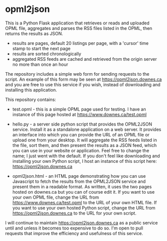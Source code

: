 # opml2json

This is a Python Flask application that retrieves or reads and uploaded OPML file, aggregates and parses the RSS files listed in the OPML, then returns the results as JSON.

- results are pages, default 20 listings per page, with a 'cursor' time stamp to start the next page
- results are sorted chronologically
- aggregated RSS feeds are cached and retrieved from the origin server no more than once an hour

The repository includes a simple web form for sending requests to the script. An example of this form may be seen at https://opml2json.downes.ca and you are free to use this service if you wish, instead of downloading and installing this application.

This repository contains:

- test.opml - this is a simple OPML page used for testing. I have an instance of this page hosted at https://www.downes.ca/test.opml

- hello.py - a server side python script that provides the OPML2JSON service. Install it as a standalone application on a web server. It provides an interface into which you can provide the URL of an OPML file or upload one from your desktop. It will aggregate the RSS feeds listed in the file, sort them, and then present the results as a JSON feed, which you can use in your website or application. Feel free to change the name; I just went with the default. If you don't feel like downloading and installing your own Python script, I host an instance of this script here: https://opml2json.downes.ca 

- opml2json.html - an HTML page demonstrating how you can use Javascript to fetch the results from the OPML2JSON service and present them in a readable format. As written, it uses the two pages hosted on downes.ca but you can of course edit it. If you want to use your own OPML file, change the URL from https://www.downes.ca/test.opml to the URL of your own HTML file. If you want to use your own hosted Python script, change the URL from https://opml2json.downes.ca to the URL for your own script.

I will continue to maintain https://opml2json.downes.ca as a public service until and unless it becomes too expensive to do so. I'm open to pull requests that improve the efficiency and usefulness of this service.

